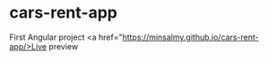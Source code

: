# cars-rent-app
First Angular project
<a href="https://minsalmy.github.io/cars-rent-app/>Live preview</a>
